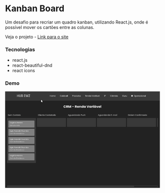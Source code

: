 # Kanban Board

Um desafio para recriar um quadro kanban, utilizando React.js, onde é possível mover os cartões entre as colunas.

Veja o projeto - [Link para o site](https://kanban-challenge.netlify.app/)

### Tecnologias

-   react.js
-   react-beautiful-dnd
-   react icons

### Demo

![desktop version](./src/assets/videos/kanban-board.gif)
